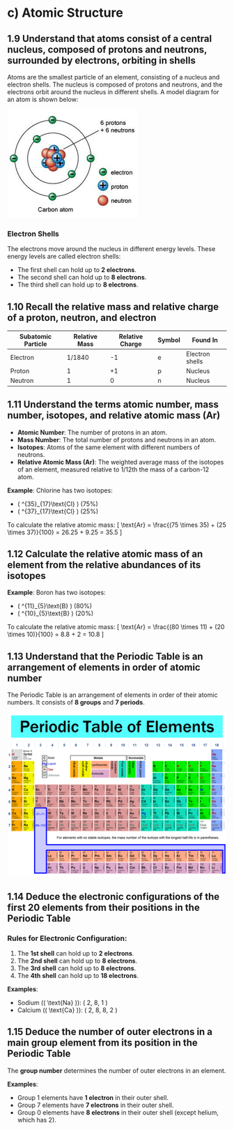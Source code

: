 # c) Atomic Structure

## 1.9 Understand that atoms consist of a central nucleus, composed of protons and neutrons, surrounded by electrons, orbiting in shells

Atoms are the smallest particle of an element, consisting of a nucleus and electron shells. The nucleus is composed of protons and neutrons, and the electrons orbit around the nucleus in different shells. A model diagram for an atom is shown below:

![Atomic Structure](../media/image16.png)

### Electron Shells

The electrons move around the nucleus in different energy levels. These energy levels are called electron shells:

- The first shell can hold up to **2 electrons**.
- The second shell can hold up to **8 electrons**.
- The third shell can hold up to **8 electrons**.

## 1.10 Recall the relative mass and relative charge of a proton, neutron, and electron

| Subatomic Particle | Relative Mass | Relative Charge | Symbol | Found In        |
| ------------------ | ------------- | --------------- | ------ | --------------- |
| Electron           | 1/1840        | -1              | e      | Electron shells |
| Proton             | 1             | +1              | p      | Nucleus         |
| Neutron            | 1             | 0               | n      | Nucleus         |

## 1.11 Understand the terms atomic number, mass number, isotopes, and relative atomic mass (Ar)

- **Atomic Number**: The number of protons in an atom.
- **Mass Number**: The total number of protons and neutrons in an atom.
- **Isotopes**: Atoms of the same element with different numbers of neutrons.
- **Relative Atomic Mass (Ar)**: The weighted average mass of the isotopes of an element, measured relative to 1/12th the mass of a carbon-12 atom.

**Example**: Chlorine has two isotopes:

- \( ^{35}\_{17}\text{Cl} \) (75%)
- \( ^{37}\_{17}\text{Cl} \) (25%)

To calculate the relative atomic mass:
\[
\text{Ar} = \frac{(75 \times 35) + (25 \times 37)}{100} = 26.25 + 9.25 = 35.5
\]

## 1.12 Calculate the relative atomic mass of an element from the relative abundances of its isotopes

**Example**: Boron has two isotopes:

- \( ^{11}\_{5}\text{B} \) (80%)
- \( ^{10}\_{5}\text{B} \) (20%)

To calculate the relative atomic mass:
\[
\text{Ar} = \frac{(80 \times 11) + (20 \times 10)}{100} = 8.8 + 2 = 10.8
\]

## 1.13 Understand that the Periodic Table is an arrangement of elements in order of atomic number

The Periodic Table is an arrangement of elements in order of their atomic numbers. It consists of **8 groups** and **7 periods**.

![Periodic Table](../media/image17.png)

## 1.14 Deduce the electronic configurations of the first 20 elements from their positions in the Periodic Table

### Rules for Electronic Configuration:

1. The **1st shell** can hold up to **2 electrons**.
2. The **2nd shell** can hold up to **8 electrons**.
3. The **3rd shell** can hold up to **8 electrons**.
4. The **4th shell** can hold up to **18 electrons**.

**Examples**:

- Sodium (\( \text{Na} \)): \( 2, 8, 1 \)
- Calcium (\( \text{Ca} \)): \( 2, 8, 8, 2 \)

## 1.15 Deduce the number of outer electrons in a main group element from its position in the Periodic Table

The **group number** determines the number of outer electrons in an element.

**Examples**:

- Group 1 elements have **1 electron** in their outer shell.
- Group 7 elements have **7 electrons** in their outer shell.
- Group 0 elements have **8 electrons** in their outer shell (except helium, which has 2).
